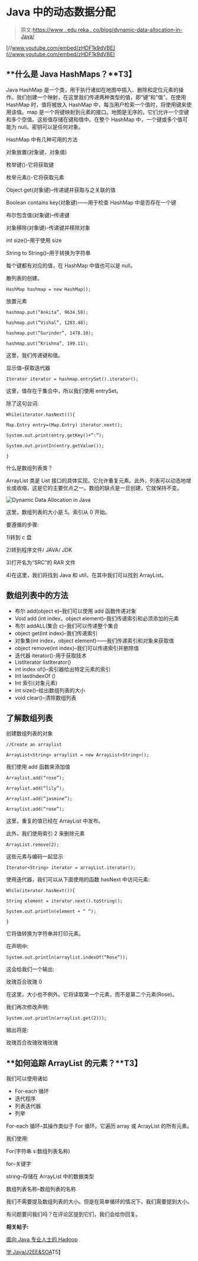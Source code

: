 # Java 中的动态数据分配

> 原文:[https://www . edu reka . co/blog/dynamic-data-allocation-in-Java/](https://www.edureka.co/blog/dynamic-data-allocation-in-java/)

[//www.youtube.com/embed/zHDF1k9dVBE](//www.youtube.com/embed/zHDF1k9dVBE)

## **什么是 Java HashMaps？**T3】

Java HashMap 是一个类，用于执行诸如在地图中插入、删除和定位元素的操作。我们创建一个映射，在这里我们传递两种类型的值，即“键”和“值”。在使用 HashMap 时，值将被放入 HashMap 中，每当用户检索一个值时，将使用键来使用该值。map 是一个将键映射到元素的接口。地图是无序的。它们允许一个空键和多个空值。这些值存储在键和值中。在整个 HashMap 中，一个键或多个值可能为 null。密钥可以是任何对象。

HashMap 中有几种可用的方法

对象放置(对象键，对象值)

枚举键()-它将获取键

枚举元素()-它将获取元素

Object get(对象键)–传递键并获取与之关联的值

Boolean contains key(对象键)——用于检查 HashMap 中是否存在一个键

布尔包含值(对象键)–传递键

对象移除(对象键)–传递键并移除对象

int size()–用于使用 size

String to String()–用于转换为字符串

每个键都有对应的值，在 HashMap 中值也可以是 null。

散列表的创建。

```
HashMap hashmap = new HashMap();
```

放置元素

```
hashmap.put(“Ankita”, 9634.58);
```

```
hashmap.put(“Vishal”, 1283.48);
```

```
hashmap.put(“Gurinder”, 1478.10);
```

```
hashmap.put(“Krishna”, 199.11);
```

这里，我们传递键和值。

显示值–获取迭代器

```
Iterator iterator = hashmap.entrySet().iterator();
```

这里，值存在于集合中，所以我们使用 entrySet。

除了这句台词:

```
While(iterator.hasNext()){
```

```
Map.Entry entry=(Map.Entry) iterator.next();
```

```
System.out.print(entry.getKey()+”:”);
```

```
System.out.printIn(entry.getValue());
```

```
}
```

什么是数组列表类？

ArrayList 类是 List 接口的具体实现。它允许重复元素。此外，列表可以动态地增长或收缩，这是它的主要优点之一。数组的缺点是一旦创建，它就保持不变。

![Dynamic Data Allocation in Java](../Images/06bbec068cae07d88a2cb2669fca8817.png "Dynamic Data Allocation in Java")

这里，数组列表的大小是 5。索引从 0 开始。

要遵循的步骤:

1)转到 c 盘

2)转到程序文件/ JAVA/ JDK

3)打开名为“SRC”的 RAR 文件

4)在这里，我们将找到 Java 和 util，在其中我们可以找到 ArrayList。

## **数组列表中的方法**

*   布尔 add(object e)–我们可以使用 add 函数传递对象
*   Void add (int index，object element)–我们传递索引和必须添加的元素
*   布尔 addALL(集合 c)–我们可以传递整个集合
*   object get(int index)–我们传递索引
*   对象集(int index，object element)——我们传递索引和对象来获取值
*   object remove(int index)–我们可以传递索引并删除值
*   迭代器 iterator()-用于获取技术
*   ListIterator listIterator()
*   int index of()–索引器给出特定元素的索引
*   Int lastIndexOf ()
*   Int 索引(对象元素)
*   int size()–给出数组列表的大小
*   void clear()–清除数组列表

## **了解数组列表**

创建数组列表的对象

```
//Create an arraylist
```

```
ArrayList<String> arraylist = new ArrayList<String>();
```

我们使用 add 函数来添加值

```
Arraylist.add(“rose”);
```

```
Arraylist.add(“lily”);
```

```
Arraylist.add(“jasmine”);
```

```
Arraylist.add(“rose”);
```

这里，重复的值已经在 ArrayList 中发布。

此外，我们使用索引 2 来删除元素

```
ArrayList.remove(2);
```

这些元素与编码一起显示

```
Iterator<String> iterator = arrayList.iterator();
```

使用迭代器，我们可以从下面使用的函数 hasNext 中访问元素:

```
While(iterator.hasNext()){
```

```
String element = iterator.next().toString();
```

```
System.out.println(element + “ “);
```

```
}
```

它将值转换为字符串并打印元素。

在声明中:

```
System.out.println(arraylist.indexOf(“Rose”));
```

这会给我们一个输出:

玫瑰百合玫瑰 0

在这里，大小也不例外。它将读取第一个元素，而不是第二个元素(Rose)。

我们再次修改声明:

```
System.out.println(arraylist.get(2)));
```

输出将是:

玫瑰百合玫瑰玫瑰玫瑰

## **如何追踪 ArrayList 的元素？**T3】

我们可以使用诸如

*   For-each 循环
*   迭代程序
*   列表迭代器
*   列举

For-each 循环–其操作类似于 For 循环。它遍历 array 或 ArrayList 的所有元素。

我们使用:

For(字符串 s:数组列表名称)

for–关键字

string–存储在 ArrayList 中的数据类型

数组列表名称–数组列表的名称

我们不需要提及数组列表的大小。但是在简单循环的情况下，我们需要提到大小。

有问题要问我们吗？在评论区提到它们，我们会给你回复。

**相关帖子:**

[面向 Java 专业人士的 Hadoop](https://www.edureka.co/blog/videos/free-webinar-on-hadoop-for-java-professionals/ "Hadoop for Java Professionals")

[学 Java/J2EE&SOA](https://www.edureka.co/java-j2ee-soa-training "Learn Java/J2EE & SOA")T5】